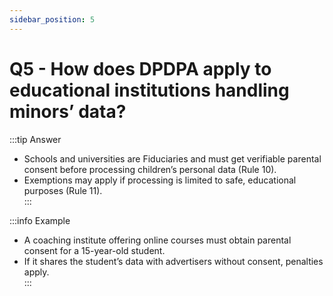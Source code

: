 ```yaml
---
sidebar_position: 5
---
```


# Q5 - How does DPDPA apply to educational institutions handling minors’ data?
:::tip Answer
- Schools and universities are Fiduciaries and must get verifiable parental consent before processing children’s personal data (Rule 10).  
- Exemptions may apply if processing is limited to safe, educational purposes (Rule 11).  
:::

:::info Example
- A coaching institute offering online courses must obtain parental consent for a 15-year-old student.  
- If it shares the student’s data with advertisers without consent, penalties apply.  
:::